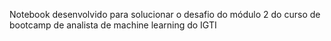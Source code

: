 Notebook desenvolvido para solucionar o desafio do módulo 2 do curso de bootcamp de analista de machine learning do IGTI
